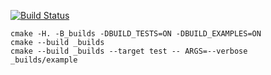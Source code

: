 [![Build Status](https://travis-ci.org/1knowledge1/matrix_example.svg?branch=master)](https://travis-ci.org/1knowledge1/matrix_example)

```
cmake -H. -B_builds -DBUILD_TESTS=ON -DBUILD_EXAMPLES=ON
cmake --build _builds
cmake --build _builds --target test -- ARGS=--verbose
_builds/example
```

